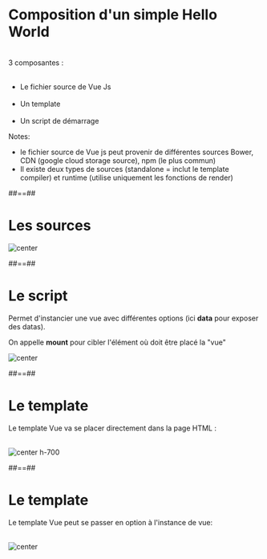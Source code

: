 <!-- .slide  -->
# Composition d'un simple Hello World
<br>
3 composantes : <br><br>

- Le fichier source de Vue Js <br><br>
- Un template <br><br>
- Un script de démarrage

Notes:
 - le fichier source de Vue js peut provenir de différentes sources Bower, CDN (google cloud storage source), npm (le plus commun)
 - Il existe deux types de sources (standalone = inclut le template compiler) et runtime (utilise uniquement les fonctions de render)

##==##

<!-- .slide -->
# Les sources
![center](assets/images/school/basics/source_exemple.png)

##==##

<!-- .slide -->
# Le script
Permet d'instancier une vue avec différentes options (ici __data__ pour exposer des datas).

On appelle __mount__  pour cibler l'élément où doit être placé la "vue"
<br>

![center](assets/images/school/basics/script_exemple.png)


##==##

<!-- .slide -->
# Le template
Le template Vue va se placer directement dans la page HTML :
<br><br>

![center h-700](assets/images/school/basics/template_exemple.png)

##==##

<!-- .slide -->
# Le template
Le template Vue peut se passer en option à l'instance de vue:
<br><br>

![center](assets/images/school/basics/template_option_instance_exemple.png)
